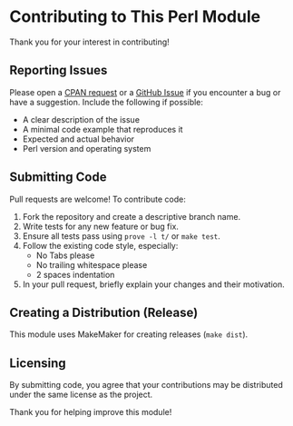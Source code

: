 # Contributing to This Perl Module

Thank you for your interest in contributing!

## Reporting Issues

Please open a
[CPAN request](https://rt.cpan.org/NoAuth/ReportBug.html?Queue=Dist-PolicyFiles)
or a
[GitHub Issue](https://github.com/klaus-rindfrey/perl-Dist-PolicyFiles/issues)
if you encounter a bug or have a suggestion.
Include the following if possible:

- A clear description of the issue
- A minimal code example that reproduces it
- Expected and actual behavior
- Perl version and operating system

## Submitting Code

Pull requests are welcome! To contribute code:

1. Fork the repository and create a descriptive branch name.
2. Write tests for any new feature or bug fix.
3. Ensure all tests pass using `prove -l t/` or `make test`.
4. Follow the existing code style, especially:
   - No Tabs please
   - No trailing whitespace please
   - 2 spaces indentation
5. In your pull request, briefly explain your changes and their motivation.


## Creating a Distribution (Release)

This module uses MakeMaker for creating releases (`make dist`).


## Licensing

By submitting code, you agree that your contributions may be distributed under the same license as the project.

Thank you for helping improve this module!


